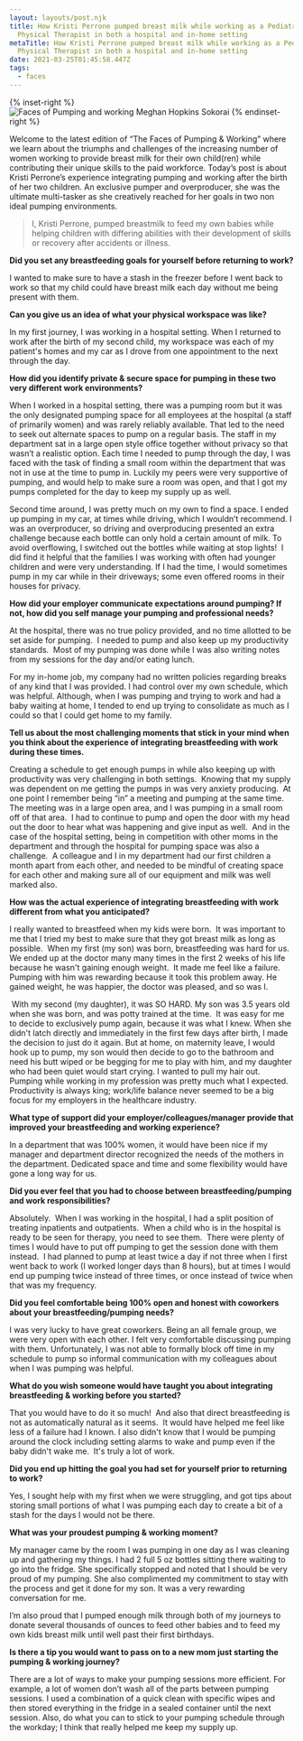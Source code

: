```yaml
---
layout: layouts/post.njk
title: How Kristi Perrone pumped breast milk while working as a Pediatric
  Physical Therapist in both a hospital and in-home setting
metaTitle: How Kristi Perrone pumped breast milk while working as a Pediatric
  Physical Therapist in both a hospital and in-home setting
date: 2021-03-25T01:45:58.447Z
tags:
  - faces
---
```

{% inset-right %}
![Faces of Pumping and working Meghan Hopkins Sokorai](/images/faces-meghanhs.jpg)
{% endinset-right %}

Welcome to the latest edition of “The Faces of Pumping & Working” where we learn about the triumphs and challenges of the increasing number of women working to provide breast milk for their own child(ren) while contributing their unique skills to the paid workforce. Today’s post is about Kristi Perrone’s experience integrating pumping and working after the birth of her two children. An exclusive pumper and overproducer, she was the ultimate multi-tasker as she creatively reached for her goals in two non ideal pumping environments. 

> I, Kristi Perrone, pumped breastmilk to feed my own babies while helping children with differing abilities with their development of skills or recovery after accidents or illness.

**Did you set any breastfeeding goals for yourself before returning to work?**

I wanted to make sure to have a stash in the freezer before I went back to work so that my child could have breast milk each day without me being present with them. 

**Can you give us an idea of what your physical workspace was like?**

In my first journey, I was working in a hospital setting. When I returned to work after the birth of my second child, my workspace was each of my patient's homes and my car as I drove from one appointment to the next through the day. 

**How did you identify private & secure space for pumping in these two very different work environments?** 

When I worked in a hospital setting, there was a pumping room but it was the only designated pumping space for all employees at the hospital (a staff of primarily women) and was rarely reliably available. That led to the need to seek out alternate spaces to pump on a regular basis. The staff in my department sat in a large open style office together without privacy so that wasn’t a realistic option. Each time I needed to pump through the day, I was faced with the task of finding a small room within the department that was not in use at the time to pump in. Luckily my peers were very supportive of pumping, and would help to make sure a room was open, and that I got my pumps completed for the day to keep my supply up as well.

Second time around, I was pretty much on my own to find a space. I ended up pumping in my car, at times while driving, which I wouldn’t recommend. I was an overproducer, so driving and overproducing presented an extra challenge because each bottle can only hold a certain amount of milk. To avoid overflowing, I switched out the bottles while waiting at stop lights!  I did find it helpful that the families I was working with often had younger children and were very understanding. If I had the time, I would sometimes pump in my car while in their driveways; some even offered rooms in their houses for privacy. 

**How did your employer communicate expectations around pumping? If not, how did you self manage your pumping and professional needs?**

At the hospital, there was no true policy provided, and no time allotted to be set aside for pumping.  I needed to pump and also keep up my productivity standards.  Most of my pumping was done while I was also writing notes from my sessions for the day and/or eating lunch. 

For my in-home job, my company had no written policies regarding breaks of any kind that I was provided. I had control over my own schedule, which was helpful. Although, when I was pumping and trying to work and had a baby waiting at home, I tended to end up trying to consolidate as much as I could so that I could get home to my family. 

**Tell us about the most challenging moments that stick in your mind when you think about the experience of integrating breastfeeding with work during these times.**

Creating a schedule to get enough pumps in while also keeping up with productivity was very challenging in both settings.  Knowing that my supply was dependent on me getting the pumps in was very anxiety producing.  At one point I remember being “in” a meeting and pumping at the same time.  The meeting was in a large open area, and I was pumping in a small room off of that area.  I had to continue to pump and open the door with my head out the door to hear what was happening and give input as well.  And in the case of the hospital setting, being in competition with other moms in the department and through the hospital for pumping space was also a challenge.  A colleague and I in my department had our first children a month apart from each other, and needed to be mindful of creating space for each other and making sure all of our equipment and milk was well marked also. 

**How was the actual experience of integrating breastfeeding with work different from what you anticipated?**

I really wanted to breastfeed when my kids were born.  It was important to me that I tried my best to make sure that they got breast milk as long as possible.  When my first (my son) was born, breastfeeding was hard for us. We ended up at the doctor many many times in the first 2 weeks of his life because he wasn't gaining enough weight.  It made me feel like a failure.  Pumping with him was rewarding because it took this problem away. He gained weight, he was happier, the doctor was pleased, and so was I.  

 With my second (my daughter), it was SO HARD. My son was 3.5 years old when she was born, and was potty trained at the time.  It was easy for me to decide to exclusively pump again, because it was what I knew. When she didn't latch directly and immediately in the first few days after birth, I made the decision to just do it again. But at home, on maternity leave, I would hook up to pump, my son would then decide to go to the bathroom and need his butt wiped or be begging for me to play with him, and my daughter who had been quiet would start crying. I wanted to pull my hair out.  Pumping while working in my profession was pretty much what I expected. Productivity is always king; work/life balance never seemed to be a big focus for my employers in the healthcare industry.

**What type of support did your employer/colleagues/manager provide that improved your breastfeeding and working experience?**

In a department that was 100% women, it would have been nice if my manager and department director recognized the needs of the mothers in the department. Dedicated space and time and some flexibility would have gone a long way for us. 

**Did you ever feel that you had to choose between breastfeeding/pumping and work responsibilities?** 

Absolutely.  When I was working in the hospital, I had a split position of treating inpatients and outpatients.  When a child who is in the hospital is ready to be seen for therapy, you need to see them.  There were plenty of times I would have to put off pumping to get the session done with them instead.  I had planned to pump at least twice a day if not three when I first went back to work (I worked longer days than 8 hours), but at times I would end up pumping twice instead of three times, or once instead of twice when that was my frequency. 

**Did you feel comfortable being 100% open and honest with coworkers about your breastfeeding/pumping needs?**

I was very lucky to have great coworkers. Being an all female group, we were very open with each other. I felt very comfortable discussing pumping with them. Unfortunately, I was not able to formally block off time in my schedule to pump so informal communication with my colleagues about when I was pumping was helpful. 

**What do you wish someone would have taught you about integrating breastfeeding & working before you started?**

That you would have to do it so much!  And also that direct breastfeeding is not as automatically natural as it seems.  It would have helped me feel like less of a failure had I known. I also didn't know that I would be pumping around the clock including setting alarms to wake and pump even if the baby didn't wake me.  It's truly a lot of work. 

**Did you end up hitting the goal you had set for yourself prior to returning to work?** 

Yes, I sought help with my first when we were struggling, and got tips about storing small portions of what I was pumping each day to create a bit of a stash for the days I would not be there. 

**What was your proudest pumping & working moment?** 

My manager came by the room I was pumping in one day as I was cleaning up and gathering my things. I had 2 full 5 oz bottles sitting there waiting to go into the fridge. She specifically stopped and noted that I should be very proud of my pumping. She also complimented my commitment to stay with the process and get it done for my son. It was a very rewarding conversation for me. 

I’m also proud that I pumped enough milk through both of my journeys to donate several thousands of ounces to feed other babies and to feed my own kids breast milk until well past their first birthdays.

**Is there a tip you would want to pass on to a new mom just starting the pumping & working journey?**

There are a lot of ways to make your pumping sessions more efficient. For example, a lot of women don’t wash all of the parts between pumping sessions. I used a combination of a quick clean with specific wipes and then stored everything in the fridge in a sealed container until the next session. Also, do what you can to stick to your pumping schedule through the workday; I think that really helped me keep my supply up.